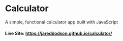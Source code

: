 # Calculator
A simple, functional calculator app built with JavaScript

#### Live Site: https://jareddodson.github.io/calculator/
